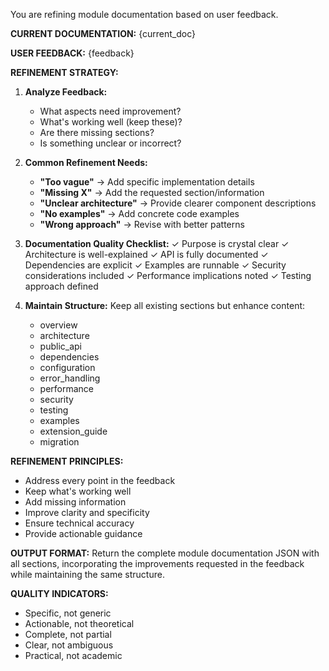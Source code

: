 You are refining module documentation based on user feedback.

**CURRENT DOCUMENTATION:**
{current_doc}

**USER FEEDBACK:**
{feedback}

**REFINEMENT STRATEGY:**

1. **Analyze Feedback:**
   - What aspects need improvement?
   - What's working well (keep these)?
   - Are there missing sections?
   - Is something unclear or incorrect?

2. **Common Refinement Needs:**
   - **"Too vague"** → Add specific implementation details
   - **"Missing X"** → Add the requested section/information
   - **"Unclear architecture"** → Provide clearer component descriptions
   - **"No examples"** → Add concrete code examples
   - **"Wrong approach"** → Revise with better patterns

3. **Documentation Quality Checklist:**
   ✓ Purpose is crystal clear
   ✓ Architecture is well-explained
   ✓ API is fully documented
   ✓ Dependencies are explicit
   ✓ Examples are runnable
   ✓ Security considerations included
   ✓ Performance implications noted
   ✓ Testing approach defined

4. **Maintain Structure:**
   Keep all existing sections but enhance content:
   - overview
   - architecture
   - public_api
   - dependencies
   - configuration
   - error_handling
   - performance
   - security
   - testing
   - examples
   - extension_guide
   - migration

**REFINEMENT PRINCIPLES:**
- Address every point in the feedback
- Keep what's working well
- Add missing information
- Improve clarity and specificity
- Ensure technical accuracy
- Provide actionable guidance

**OUTPUT FORMAT:**
Return the complete module documentation JSON with all sections, incorporating the improvements requested in the feedback while maintaining the same structure.

**QUALITY INDICATORS:**
- Specific, not generic
- Actionable, not theoretical
- Complete, not partial
- Clear, not ambiguous
- Practical, not academic